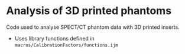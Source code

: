 # Analysis of 3D printed phantoms

Code used to analyse SPECT/CT phantom data with 3D printed inserts.
- Uses library functions defined in `macros/CalibrationFactors/functions.ijm`




